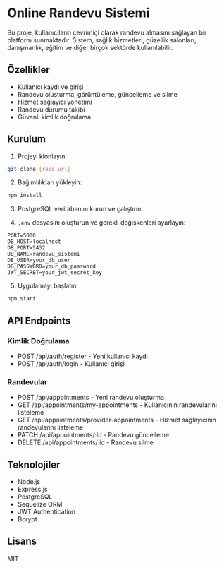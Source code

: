 # Online Randevu Sistemi

Bu proje, kullanıcıların çevrimiçi olarak randevu almasını sağlayan bir platform sunmaktadır. Sistem, sağlık hizmetleri, güzellik salonları, danışmanlık, eğitim ve diğer birçok sektörde kullanılabilir.

## Özellikler

- Kullanıcı kaydı ve girişi
- Randevu oluşturma, görüntüleme, güncelleme ve silme
- Hizmet sağlayıcı yönetimi
- Randevu durumu takibi
- Güvenli kimlik doğrulama

## Kurulum

1. Projeyi klonlayın:
```bash
git clone [repo-url]
```

2. Bağımlılıkları yükleyin:
```bash
npm install
```

3. PostgreSQL veritabanını kurun ve çalıştırın

4. `.env` dosyasını oluşturun ve gerekli değişkenleri ayarlayın:
```
PORT=5000
DB_HOST=localhost
DB_PORT=5432
DB_NAME=randevu_sistemi
DB_USER=your_db_user
DB_PASSWORD=your_db_password
JWT_SECRET=your_jwt_secret_key
```

5. Uygulamayı başlatın:
```bash
npm start
```

## API Endpoints

### Kimlik Doğrulama
- POST /api/auth/register - Yeni kullanıcı kaydı
- POST /api/auth/login - Kullanıcı girişi

### Randevular
- POST /api/appointments - Yeni randevu oluşturma
- GET /api/appointments/my-appointments - Kullanıcının randevularını listeleme
- GET /api/appointments/provider-appointments - Hizmet sağlayıcının randevularını listeleme
- PATCH /api/appointments/:id - Randevu güncelleme
- DELETE /api/appointments/:id - Randevu silme

## Teknolojiler

- Node.js
- Express.js
- PostgreSQL
- Sequelize ORM
- JWT Authentication
- Bcrypt

## Lisans

MIT 